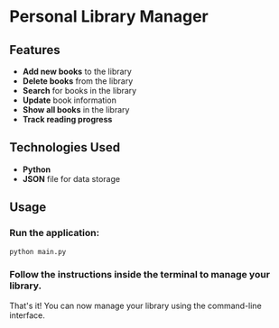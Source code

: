 # Personal Library Manager

## Features
- **Add new books** to the library
- **Delete books** from the library
- **Search** for books in the library
- **Update** book information
- **Show all books** in the library
- **Track reading progress**

## Technologies Used
- **Python**
- **JSON** file for data storage

## Usage
### Run the application:
```sh
python main.py
```
### Follow the instructions inside the terminal to manage your library.

That's it! You can now manage your library using the command-line interface.

